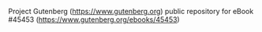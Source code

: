 Project Gutenberg (https://www.gutenberg.org) public repository for eBook #45453 (https://www.gutenberg.org/ebooks/45453)
